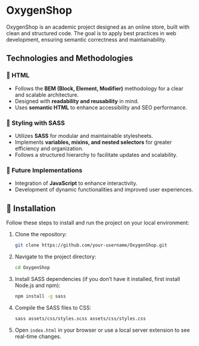 # OxygenShop

OxygenShop is an academic project designed as an online store, built with clean and structured code. The goal is to apply best practices in web development, ensuring semantic correctness and maintainability.

## Technologies and Methodologies

### 📐 HTML 
- Follows the **BEM (Block, Element, Modifier)** methodology for a clear and scalable architecture.
- Designed with **readability and reusability** in mind.
- Uses **semantic HTML** to enhance accessibility and SEO performance.

### 🎨 Styling with SASS
- Utilizes **SASS** for modular and maintainable stylesheets.
- Implements **variables, mixins, and nested selectors** for greater efficiency and organization.
- Follows a structured hierarchy to facilitate updates and scalability.

### 🚀 Future Implementations
- Integration of **JavaScript** to enhance interactivity.
- Development of dynamic functionalities and improved user experiences.

## 🔧 Installation
Follow these steps to install and run the project on your local environment:

1. Clone the repository:
   ```sh
   git clone https://github.com/your-username/OxygenShop.git
   ```
2. Navigate to the project directory:
   ```sh
   cd OxygenShop
   ```
3. Install SASS dependencies (if you don’t have it installed, first install Node.js and npm):
   ```sh
   npm install -g sass
   ```
4. Compile the SASS files to CSS:
   ```sh
   sass assets/css/styles.scss assets/css/styles.css
   ```
5. Open `index.html` in your browser or use a local server extension to see real-time changes.
